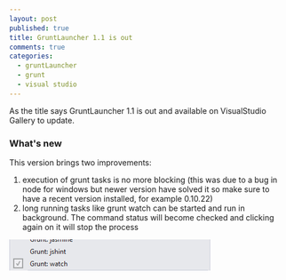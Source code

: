 ```yaml
---
layout: post
published: true
title: GruntLauncher 1.1 is out
comments: true
categories: 
  - gruntLauncher
  - grunt
  - visual studio
---
```


As the title says GruntLauncher 1.1 is out and available on VisualStudio Gallery to update.

### What's new

This version brings two improvements: 

1. execution of grunt tasks is no more blocking (this was due to a bug in node for windows but newer version have solved it so make sure to have a recent version installed, for example 0.10.22)
2. long running tasks like grunt watch can be started and run in background. The command status will become checked and clicking again on it will stop the process 

![Running task](/images/gruntLauncherDetail.png)